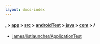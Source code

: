 ```yaml
---
layout: docs-index
---
```

#### [.](./../../../../../index) > [app](./../../../../index) > [src](./../../../index) > [androidTest](./../../index) > [java](./../index) > [com](./index) > **/**

- [james/listlauncher/ApplicationTest](james/listlauncher/ApplicationTest)

